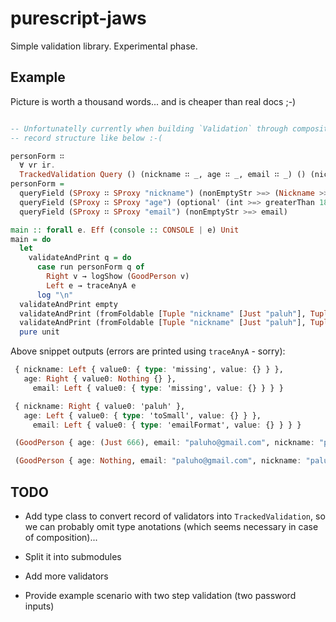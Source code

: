# purescript-jaws

Simple validation library. Experimental phase.

## Example

Picture is worth a thousand words... and is cheaper than real docs ;-)


   ```purescript

   -- Unfortunatelly currently when building `Validation` through composition type annotation is required for
   -- record structure like below :-(

   personForm ∷
     ∀ vr ir.
     TrackedValidation Query () (nickname ∷ _, age ∷ _, email ∷ _) () (nickname ∷ _, age ∷ _, email ∷ _)
   personForm =
     queryField (SProxy ∷ SProxy "nickname") (nonEmptyStr >=> (Nickname >>> pure)) >>>
     queryField (SProxy ∷ SProxy "age") (optional' (int >=> greaterThan 18)) >>>
     queryField (SProxy ∷ SProxy "email") (nonEmptyStr >=> email)

   main :: forall e. Eff (console :: CONSOLE | e) Unit
   main = do
     let
       validateAndPrint q = do
         case run personForm q of
           Right v → logShow (GoodPerson v)
           Left e → traceAnyA e
         log "\n"
     validateAndPrint empty
     validateAndPrint (fromFoldable [Tuple "nickname" [Just "paluh"], Tuple "age" [Just "666"], Tuple "email" [Just "paluho@gmail.com"]])
     validateAndPrint (fromFoldable [Tuple "nickname" [Just "paluh"], Tuple "age" [], Tuple "email" [Just "paluho@gmail.com"]])
     pure unit

   ```

Above snippet outputs (errors are printed using `traceAnyA` - sorry):

   ```purescript
    { nickname: Left { value0: { type: 'missing', value: {} } },
      age: Right { value0: Nothing {} },
        email: Left { value0: { type: 'missing', value: {} } } }

    { nickname: Right { value0: 'paluh' },
      age: Left { value0: { type: 'toSmall', value: {} } },
        email: Left { value0: { type: 'emailFormat', value: {} } } }

    (GoodPerson { age: (Just 666), email: "paluho@gmail.com", nickname: "paluh" })

    (GoodPerson { age: Nothing, email: "paluho@gmail.com", nickname: "paluh" })
   ```

## TODO

  * Add type class to convert record of validators into `TrackedValidation`, so we can probably omit type anotations (which seems necessary in case of composition)...

  * Split it into submodules

  * Add more validators

  * Provide example scenario with two step validation (two password inputs)
